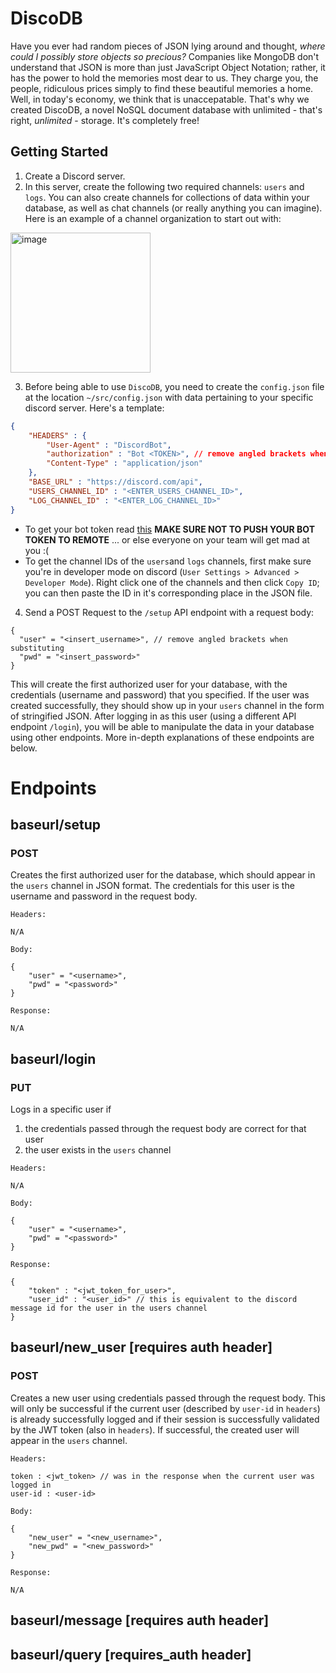 # DiscoDB
Have you ever had random pieces of JSON lying around and thought, *where could I possibly store objects so precious?* Companies like MongoDB don't understand that JSON is more than just JavaScript Object Notation; rather, it has the power to hold the memories most dear to us. They charge you, the people, ridiculous prices simply to find these beautiful memories a home. Well, in today's economy, we think that is unaccepatable. That's why we created DiscoDB, a novel NoSQL document database with unlimited - that's right, *unlimited* - storage. It's completely free!

## Getting Started
1) Create a Discord server. 
2) In this server, create the following two required channels: `users` and `logs`. You can also create channels for collections of data within your database, as well as chat channels (or really anything you can imagine). Here is an example of a channel organization to start out with: 
<img width="224" alt="image" src="https://user-images.githubusercontent.com/66141551/221403694-be571483-db44-4148-af09-919d0ad75eaf.png">

3) Before being able to use `DiscoDB`, you need to create the `config.json` file at the location `~/src/config.json` with data pertaining to your specific discord server. Here's a template: 

```json
{
    "HEADERS" : {
        "User-Agent" : "DiscordBot",
        "authorization" : "Bot <TOKEN>", // remove angled brackets when substituting (<>)
        "Content-Type" : "application/json"
    },
    "BASE_URL" : "https://discord.com/api",
    "USERS_CHANNEL_ID" : "<ENTER_USERS_CHANNEL_ID>",
    "LOG_CHANNEL_ID" : "<ENTER_LOG_CHANNEL_ID>"
}
```

- To get your bot token read [this](https://discord.com/developers/docs/getting-started#creating-an-app) **MAKE SURE NOT TO PUSH YOUR BOT TOKEN TO REMOTE** ... or else everyone on your team will get mad at you :(
- To get the channel IDs of the `users`and `logs` channels, first make sure you're in developer mode on discord (`User Settings > Advanced > Developer Mode`). Right click one of the channels and then click `Copy ID`; you can then paste the ID in it's corresponding place in the JSON file.

4) Send a POST Request to the `/setup` API endpoint with a request body:
```
{
  "user" = "<insert_username>", // remove angled brackets when substituting
  "pwd" = "<insert_password>"
}
```
This will create the first authorized user for your database, with the credentials (username and password) that you specified. If the user was created successfully, they should show up in your `users` channel in the form of stringified JSON. After logging in as this user (using a different API endpoint `/login`), you will be able to manipulate the data in your database using other endpoints. More in-depth explanations of these endpoints are below. 

# Endpoints

## baseurl/setup

### POST

Creates the first authorized user for the database, which should appear in the `users` channel in JSON format. The credentials for this user is the username and password in the request body.

`Headers:`
```
N/A
```

`Body:`
```
{
    "user" = "<username>",
    "pwd" = "<password>"
}
```

`Response:`
```
N/A
```

## baseurl/login

### PUT

Logs in a specific user if 
1) the credentials passed through the request body are correct for that user
2) the user exists in the `users` channel

`Headers:`
```
N/A
```

`Body:`
```
{
    "user" = "<username>",
    "pwd" = "<password>"
}
```

`Response:`
```
{
    "token" : "<jwt_token_for_user>",
    "user_id" : "<user_id>" // this is equivalent to the discord message id for the user in the users channel
}
```

## baseurl/new_user [requires auth header]

### POST

Creates a new user using credentials passed through the request body. This will only be successful if the current user (described by `user-id` in `headers`) is already successfully logged and if their session is successfully validated by the JWT token (also in `headers`). If successful, the created user will appear in the `users` channel.

`Headers:`
```
token : <jwt_token> // was in the response when the current user was logged in
user-id : <user-id>
```

`Body:`
```
{
    "new_user" = "<new_username>",
    "new_pwd" = "<new_password>"
}
```

`Response:`
```
N/A
```

## baseurl/message [requires auth header]

## baseurl/query [requires_auth header]


